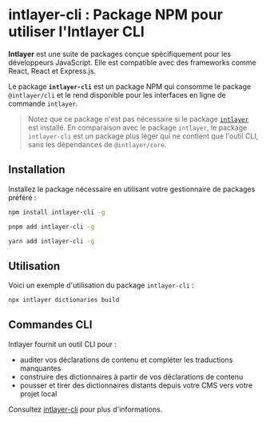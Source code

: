 # intlayer-cli : Package NPM pour utiliser l'Intlayer CLI

**Intlayer** est une suite de packages conçue spécifiquement pour les développeurs JavaScript. Elle est compatible avec des frameworks comme React, React et Express.js.

Le package **`intlayer-cli`** est un package NPM qui consomme le package `@intlayer/cli` et le rend disponible pour les interfaces en ligne de commande `intlayer`.

> Notez que ce package n'est pas nécessaire si le package [`intlayer`](https://github.com/aymericzip/intlayer/tree/main/docs/fr/packages/intlayer/index.md) est installé. En comparaison avec le package `intlayer`, le package `intlayer-cli` est un package plus léger qui ne contient que l'outil CLI, sans les dépendances de `@intlayer/core`.

## Installation

Installez le package nécessaire en utilisant votre gestionnaire de packages préféré :

```bash packageManager="npm"
npm install intlayer-cli -g
```

```bash packageManager="pnpm"
pnpm add intlayer-cli -g
```

```bash packageManager="yarn"
yarn add intlayer-cli -g
```

## Utilisation

Voici un exemple d'utilisation du package `intlayer-cli` :

```bash
npx intlayer dictionaries build
```

## Commandes CLI

Intlayer fournit un outil CLI pour :

- auditer vos déclarations de contenu et compléter les traductions manquantes
- construire des dictionnaires à partir de vos déclarations de contenu
- pousser et tirer des dictionnaires distants depuis votre CMS vers votre projet local

Consultez [intlayer-cli](https://github.com/aymericzip/intlayer/blob/main/docs/docs/fr/intlayer_cli.md) pour plus d'informations.
